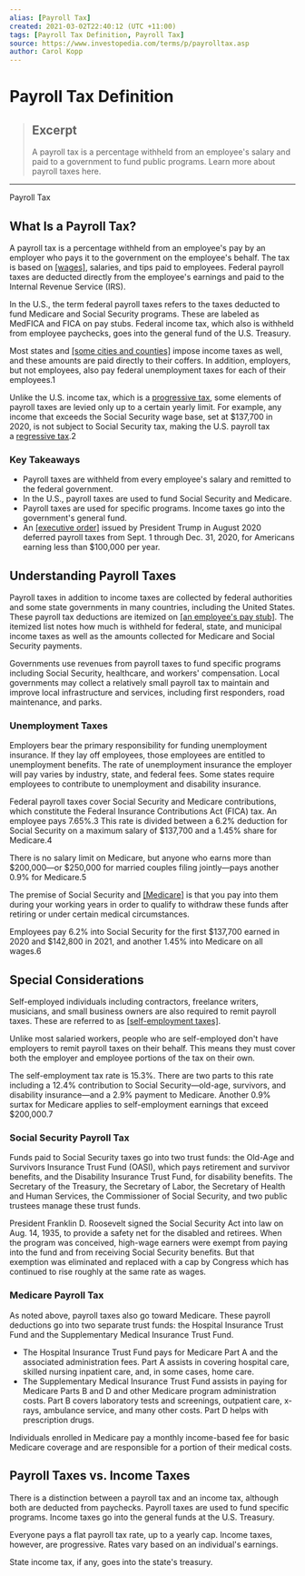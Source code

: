 ```yaml
---
alias: [Payroll Tax]
created: 2021-03-02T22:40:12 (UTC +11:00)
tags: [Payroll Tax Definition, Payroll Tax]
source: https://www.investopedia.com/terms/p/payrolltax.asp
author: Carol Kopp
---
```


# Payroll Tax Definition

> ## Excerpt
> A payroll tax is a percentage withheld from an employee's salary and paid to a government to fund public programs. Learn more about payroll taxes here.

---

Payroll Tax
## What Is a Payroll Tax?

A payroll tax is a percentage withheld from an employee's pay by an employer who pays it to the government on the employee's behalf. The tax is based on [[wages]](https://www.investopedia.com/terms/w/wage-expense.asp), salaries, and tips paid to employees. Federal payroll taxes are deducted directly from the employee's earnings and paid to the Internal Revenue Service (IRS).

In the U.S., the term federal payroll taxes refers to the taxes deducted to fund Medicare and Social Security programs. These are labeled as MedFICA and FICA on pay stubs. Federal income tax, which also is withheld from employee paychecks, goes into the general fund of the U.S. Treasury.

Most states and [[some cities and counties]](https://www.thebalance.com/cities-that-levy-income-taxes-3193246) impose income taxes as well, and these amounts are paid directly to their coffers. In addition, employers, but not employees, also pay federal unemployment taxes for each of their employees.1

Unlike the U.S. income tax, which is a [progressive tax](https://www.investopedia.com/terms/p/progressivetax.asp), some elements of payroll taxes are levied only up to a certain yearly limit. For example, any income that exceeds the Social Security wage base, set at $137,700 in 2020, is not subject to Social Security tax, making the U.S. payroll tax a [regressive tax](https://www.investopedia.com/terms/r/regressivetax.asp).2

### Key Takeaways

-   Payroll taxes are withheld from every employee's salary and remitted to the federal government.
-   In the U.S., payroll taxes are used to fund Social Security and Medicare.
-   Payroll taxes are used for specific programs. Income taxes go into the government's general fund.
-   An [[executive order]](https://www.investopedia.com/trump-signs-coronavirus-relief-orders-after-congress-talks-stumble-5074359) issued by President Trump in August 2020 deferred payroll taxes from Sept. 1 through Dec. 31, 2020, for Americans earning less than $100,000 per year.

## Understanding Payroll Taxes

Payroll taxes in addition to income taxes are collected by federal authorities and some state governments in many countries, including the United States. These payroll tax deductions are itemized on [[an employee's pay stub]](https://www.investopedia.com/ask/answers/020414/how-long-should-i-keep-my-tax-records.asp). The itemized list notes how much is withheld for federal, state, and municipal income taxes as well as the amounts collected for Medicare and Social Security payments.

Governments use revenues from payroll taxes to fund specific programs including Social Security, healthcare, and workers' compensation. Local governments may collect a relatively small payroll tax to maintain and improve local infrastructure and services, including first responders, road maintenance, and parks.

### Unemployment Taxes

Employers bear the primary responsibility for funding unemployment insurance. If they lay off employees, those employees are entitled to unemployment benefits. The rate of unemployment insurance the employer will pay varies by industry, state, and federal fees. Some states require employees to contribute to unemployment and disability insurance.

Federal payroll taxes cover Social Security and Medicare contributions, which constitute the Federal Insurance Contributions Act (FICA) tax. An employee pays 7.65%.3 This rate is divided between a 6.2% deduction for Social Security on a maximum salary of $137,700 and a 1.45% share for Medicare.4

There is no salary limit on Medicare, but anyone who earns more than $200,000—or $250,000 for married couples filing jointly—pays another 0.9% for Medicare.5

The premise of Social Security and [[Medicare]](https://www.investopedia.com/terms/m/medicare.asp) is that you pay into them during your working years in order to qualify to withdraw these funds after retiring or under certain medical circumstances.

Employees pay 6.2% into Social Security for the first $137,700 earned in 2020 and $142,800 in 2021, and another 1.45% into Medicare on all wages.6

## Special Considerations

Self-employed individuals including contractors, freelance writers, musicians, and small business owners are also required to remit payroll taxes. These are referred to as [[self-employment taxes]](https://www.investopedia.com/terms/s/selfemploymenttax.asp).

Unlike most salaried workers, people who are self-employed don't have employers to remit payroll taxes on their behalf. This means they must cover both the employer and employee portions of the tax on their own.

The self-employment tax rate is 15.3%. There are two parts to this rate including a 12.4% contribution to Social Security—old-age, survivors, and disability insurance—and a 2.9% payment to Medicare. Another 0.9% surtax for Medicare applies to self-employment earnings that exceed $200,000.7

### Social Security Payroll Tax

Funds paid to Social Security taxes go into two trust funds: the Old-Age and Survivors Insurance Trust Fund (OASI), which pays retirement and survivor benefits, and the Disability Insurance Trust Fund, for disability benefits. The Secretary of the Treasury, the Secretary of Labor, the Secretary of Health and Human Services, the Commissioner of Social Security, and two public trustees manage these trust funds. 

President Franklin D. Roosevelt signed the Social Security Act into law on Aug. 14, 1935, to provide a safety net for the disabled and retirees. When the program was conceived, high-wage earners were exempt from paying into the fund and from receiving Social Security benefits. But that exemption was eliminated and replaced with a cap by Congress which has continued to rise roughly at the same rate as wages.

### Medicare Payroll Tax

As noted above, payroll taxes also go toward Medicare. These payroll deductions go into two separate trust funds: the Hospital Insurance Trust Fund and the Supplementary Medical Insurance Trust Fund.

-   The Hospital Insurance Trust Fund pays for Medicare Part A and the associated administration fees. Part A assists in covering hospital care, skilled nursing inpatient care, and, in some cases, home care.
-   The Supplementary Medical Insurance Trust Fund assists in paying for Medicare Parts B and D and other Medicare program administration costs. Part B covers laboratory tests and screenings, outpatient care, x-rays, ambulance service, and many other costs. Part D helps with prescription drugs.

Individuals enrolled in Medicare pay a monthly income-based fee for basic Medicare coverage and are responsible for a portion of their medical costs.

## Payroll Taxes vs. Income Taxes

There is a distinction between a payroll tax and an income tax, although both are deducted from paychecks. Payroll taxes are used to fund specific programs. Income taxes go into the general funds at the U.S. Treasury.

Everyone pays a flat payroll tax rate, up to a yearly cap. Income taxes, however, are progressive. Rates vary based on an individual's earnings.

State income tax, if any, goes into the state's treasury.
